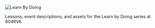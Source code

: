 ![Learn By Doing](http://joeysharesthings.com/2i0b1R1h3E1m/learn-by-doing.png)

Lessons, event descriptions, and assets for the Learn by Doing series at 804RVA
